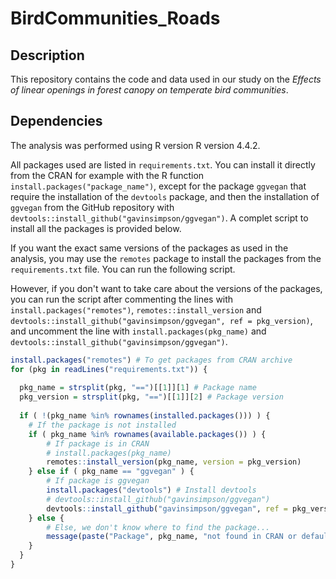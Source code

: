 # BirdCommunities_Roads

## Description

This repository contains the code and data used in our study on the *Effects of linear openings in forest canopy on temperate bird communities*.


## Dependencies

The analysis was performed using R version R version 4.4.2. 

All packages used are listed in `requirements.txt`. You can install it directly from the CRAN for example with the R function `install.packages("package_name")`, except for the package `ggvegan` that require the installation of the `devtools` package, and then the installation of `ggvegan` from the GitHub repository with `devtools::install_github("gavinsimpson/ggvegan")`. A complet script to install all the packages is provided below.

If you want the exact same versions of the packages as used in the analysis, you may use the `remotes` package to install the packages from the `requirements.txt` file. You can run the following script. 

However, if you don't want to take care about the versions of the packages, you can run the script after commenting the lines with `install.packages("remotes")`, `remotes::install_version` and `devtools::install_github("gavinsimpson/ggvegan", ref = pkg_version)`, and uncomment the line with `install.packages(pkg_name)` and `devtools::install_github("gavinsimpson/ggvegan")`. 

```R
install.packages("remotes") # To get packages from CRAN archive
for (pkg in readLines("requirements.txt")) {
  
  pkg_name = strsplit(pkg, "==")[[1]][1] # Package name
  pkg_version = strsplit(pkg, "==")[[1]][2] # Package version
  
  if ( !(pkg_name %in% rownames(installed.packages())) ) { 
    # If the package is not installed
    if ( pkg_name %in% rownames(available.packages()) ) { 
        # If package is in CRAN
        # install.packages(pkg_name)
        remotes::install_version(pkg_name, version = pkg_version)
    } else if ( pkg_name == "ggvegan" ) { 
        # If package is ggvegan
        install.packages("devtools") # Install devtools
        # devtools::install_github("gavinsimpson/ggvegan")
        devtools::install_github("gavinsimpson/ggvegan", ref = pkg_version)
    } else { 
        # Else, we don't know where to find the package...
        message(paste("Package", pkg_name, "not found in CRAN or default Github repositories hardcoded."))
    }
  }
}
```